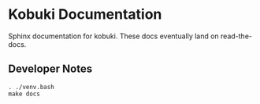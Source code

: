 # Kobuki Documentation

Sphinx documentation for kobuki. These docs eventually land on read-the-docs.

## Developer Notes

```
. ./venv.bash
make docs
```

